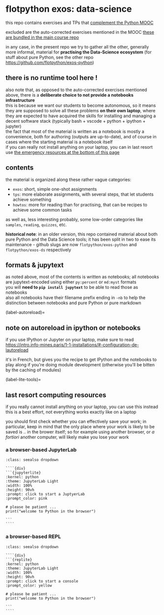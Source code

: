 # flotpython exos: data-science 

this repo contains exercises and TPs that [complement the Python MOOC](https://www.fun-mooc.fr/en/cours/python-3-des-fondamentaux-aux-concepts-avances-du-langage/)

excluded are the auto-corrected exercises mentioned in the MOOC
[these are bundled in the main course repo](https://github.com/flotpython/course)

in any case, in the present repo we try to gather all the other, generally more
informal, material for **practising the Data-Science ecosystem** (for stuff about pure Python, see the other repo <https://github.com/flotpython/exos-python>)

## there is no runtime tool here !

also note that, as opposed to the auto-corrected exercises mentioned above,
there is a **deliberate choice to not provide a notebooks infrastructure**  
this is because we want our students to become autonomous, so it means they are
supposed to solve all these problems **on their own laptop**, where they are
expected to have acquired the skills for installing and managing a decent
software stack (typically bash + vscode + python + ipython + jupyter)  
the fact that most of the material is written as a notebook is mostly a
convenience, both for authoring (outputs are up-to-date), and of course in cases
where the starting material is a notebook itself  
if you can really not install anything on your laptop, you can in last resort
use [the emergency resources at the bottom of this page](label-lite-tools)

## contents

the material is organized along these rather vague categories:

* `exos`: short, simple one-shot assignments
* `tps`: more elaborate assignments, with several steps, that let students
  achieve something
* `howtos`: more for reading than for practising, that can be recipes to achieve
  some common tasks

as well as, less interesting probably, some low-order categories like `samples`, `reading`, `quizzes`, etc.

**historical note**: in an older version, this repo contained material about both pure Python and the Data Science tools; it has been split in two to ease its maintenance - github slugs are now `flotpython/exos-python` and `flotpython/exos-ds` respectively

## formats & jupytext

as noted above, most of the contents is written as notebooks; all notebooks are
jupytext-encoded using either `py:percent` or `md:myst` formats  
you will **need to `pip install jupytext`** to be able to read those as notebooks  
also all notebooks have their filename prefix ending in `-nb` to help the
distinction between notebooks and pure Python or pure markdown

(label-autoreload)=
## note on autoreload in ipython or notebooks

if you use IPython or Jupyter on your laptop, make sure to read  
<https://intro.info-mines.paris/1-1-installations/#-configuration-de-lautoreload>

it's in French, but gives you the recipe to get IPython and the notebooks to play along if you're doing module development (otherwise you'll be bitten by the caching of modules)

(label-lite-tools)=
## last resort computing resources

if you really cannot install anything on your laptop, you can use this instead  
this is a best effort, not everything works exactly like on a laptop  

you should first check whether you can effectively save your work; in
particular, keep in mind that the only place where your work is likely to be
saved is .. in the brower itself; so for example using another browser, or *a
fortiori* another computer, will likely make you lose your work

### a browser-based JupyterLab

`````{admonition} browser-hosted Jupyter Lab
:class: seealso dropdown

````{div}
```{jupyterlite}
:kernel: python
:theme: JupyterLab Light
:width: 100%
:height: 90vh
:prompt: click to start a JuptyerLab
:prompt_color: pink

# please be patient ...
print("welcome to Python in the browser")

```
````
`````

### a browser-based REPL

`````{admonition} browser-hosted IPython console
:class: seealso dropdown

````{div}
```{replite}
:kernel: python
:theme: JupyterLab Light
:width: 100%
:height: 90vh
:prompt: click to start a console
:prompt_color: yellow

# please be patient ...
print("welcome to Python in the browser")

```
````
`````
